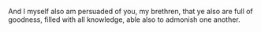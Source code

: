 And I myself also am persuaded of you, my brethren, that ye also are full of goodness, filled with all knowledge, able also to admonish one another.
